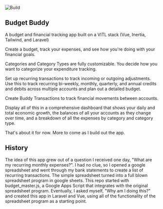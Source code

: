![Build](https://github.com/nDoped/budget-buddy/actions/workflows/php.yml/badge.svg)
## Budget Buddy

A budget and financial tracking app built on a VITL stack (Vue, Inertia, Tailwind, and Laravel)

Create a budget, track your expenses, and see how you're doing with your financial goals.

Categories and Category Types are fully customizable. You decide how you want to categorize your expenditure tracking.

Set up recurring transactions to track incoming or outgoing adjustments. Use this to track recurring bi-weekly, monthly, quarterly, and annual credits and debits across multiple accounts and plan out a detailed budget.

Create Buddy Transactions to track financial movements between accounts.

Display all of this in a comprehensive dashboard that shows your daily and total economic growth, the balances of all your accounts as they change over time, and a breakdown of all the expenses by category and category type.

That's about it for now. More to come as I build out the app.

## History

The idea of this app grew out of a question I received one day, "What are my recurring monthly expenses?". I had no clue, so I opened a google spreadsheet and went through my bank statements to create a list of recurring transactions. The simple spreadsheet turned into a full blown spreadsheet program in google sheets. This repo started with budget_master.js, a Google Apps Script that integrates with the original spreadsheet program. Eventually, I asked myself, "Why am I doing this?" and created this app in Laravel and Vue, using all of the functionality of the spreadsheet program as a starting point.
